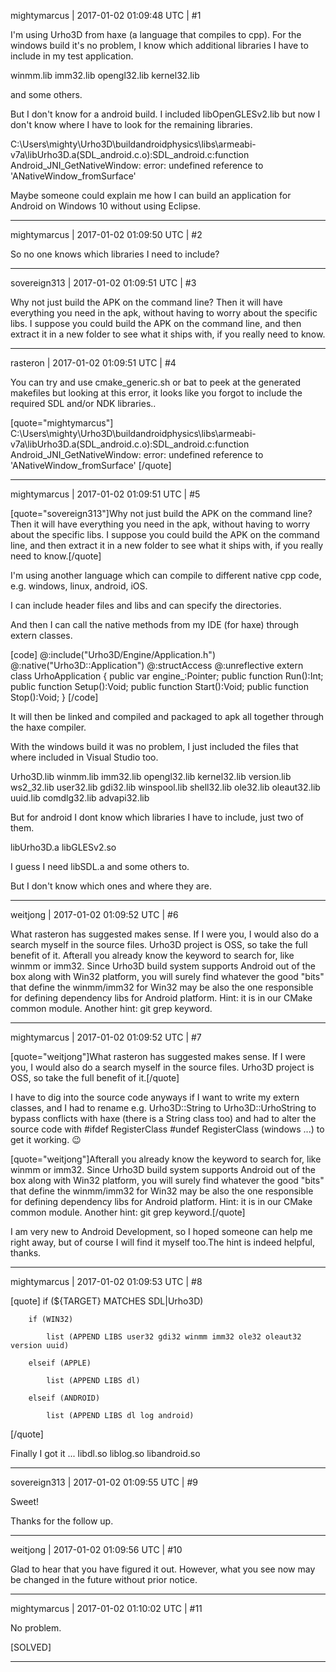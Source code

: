 mightymarcus | 2017-01-02 01:09:48 UTC | #1

I'm using Urho3D from haxe (a language that compiles to cpp). For the windows build it's no problem, I know which additional libraries I have to include in my test application.

winmm.lib
imm32.lib
opengl32.lib
kernel32.lib

and some others.

But I don't know for a android build. I included libOpenGLESv2.lib but now I don't know where I have to look for the remaining libraries.

C:\Users\mighty\Urho3D\buildandroidphysics\libs\armeabi-v7a\libUrho3D.a(SDL_android.c.o):SDL_android.c:function Android_JNI_GetNativeWindow: error: undefined reference to 'ANativeWindow_fromSurface'

Maybe someone could explain me how I can build an application for Android on Windows 10 without using Eclipse.

-------------------------

mightymarcus | 2017-01-02 01:09:50 UTC | #2

So no one knows which libraries I need to include?

-------------------------

sovereign313 | 2017-01-02 01:09:51 UTC | #3

Why not just build the APK on the command line?  Then it will have everything you need in the apk, without having to worry about the specific libs.
I suppose you could build the APK on the command line, and then extract it in a new folder to see what it ships with, if you really need to know.

-------------------------

rasteron | 2017-01-02 01:09:51 UTC | #4

You can try and use cmake_generic.sh or bat to peek at the generated makefiles but looking at this error, it looks like you forgot to include the required SDL and/or NDK libraries..

[quote="mightymarcus"]
C:\Users\mighty\Urho3D\buildandroidphysics\libs\armeabi-v7a\libUrho3D.a(SDL_android.c.o):SDL_android.c:function Android_JNI_GetNativeWindow: error: undefined reference to 'ANativeWindow_fromSurface'
[/quote]

-------------------------

mightymarcus | 2017-01-02 01:09:51 UTC | #5

[quote="sovereign313"]Why not just build the APK on the command line?  Then it will have everything you need in the apk, without having to worry about the specific libs.
I suppose you could build the APK on the command line, and then extract it in a new folder to see what it ships with, if you really need to know.[/quote]


I'm using another language which can compile to different native cpp code, e.g. windows, linux, android, iOS.

I can include header files and libs and can specify the directories.

And then I can call the native methods from my IDE (for haxe) through extern classes.

[code]
@:include("Urho3D/Engine/Application.h")
@:native("Urho3D::Application")
@:structAccess
@:unreflective
extern class UrhoApplication
{
	public var engine_:Pointer<Engine>;
	public function Run():Int;
	public function Setup():Void;
	public function Start():Void;
	public function Stop():Void;
}
[/code]

It will then be linked and compiled and packaged to apk all together through the haxe compiler.

With the windows build it was no problem, I just included the files that where included in Visual Studio too.

Urho3D.lib
winmm.lib
imm32.lib
opengl32.lib
kernel32.lib
version.lib
ws2_32.lib
user32.lib
gdi32.lib
winspool.lib
shell32.lib
ole32.lib
oleaut32.lib
uuid.lib
comdlg32.lib
advapi32.lib

But for android I dont know which libraries I have to include, just two of them.

libUrho3D.a
libGLESv2.so

I guess I need libSDL.a and some others to.

But I don't know which ones and where they are.

-------------------------

weitjong | 2017-01-02 01:09:52 UTC | #6

What rasteron has suggested makes sense. If I were you, I would also do a search myself in the source files. Urho3D project is OSS, so take the full benefit of it. Afterall you already know the keyword to search for, like winmm or imm32. Since Urho3D build system supports Android out of the box along with Win32 platform, you will surely find whatever the good "bits" that define the winmm/imm32 for Win32 may be also the one responsible for defining dependency libs for Android platform. Hint: it is in our CMake common module. Another hint: git grep keyword.

-------------------------

mightymarcus | 2017-01-02 01:09:52 UTC | #7

[quote="weitjong"]What rasteron has suggested makes sense. If I were you, I would also do a search myself in the source files. Urho3D project is OSS, so take the full benefit of it.[/quote]

I have to dig into the source code anyways if I want to write my extern classes, and I had to rename e.g. Urho3D::String to Urho3D::UrhoString to bypass conflicts with haxe (there is a String class too) and had to alter the source code with #ifdef RegisterClass #undef RegisterClass (windows ...) to get it working. :wink:

[quote="weitjong"]Afterall you already know the keyword to search for, like winmm or imm32. Since Urho3D build system supports Android out of the box along with Win32 platform, you will surely find whatever the good "bits" that define the winmm/imm32 for Win32 may be also the one responsible for defining dependency libs for Android platform. Hint: it is in our CMake common module. Another hint: git grep keyword.[/quote]

I am very new to Android Development, so I hoped someone can help me right away, but of course I will find it myself too.The hint is indeed helpful, thanks.

-------------------------

mightymarcus | 2017-01-02 01:09:53 UTC | #8

[quote]    if (${TARGET} MATCHES SDL|Urho3D)

        if (WIN32)

            list (APPEND LIBS user32 gdi32 winmm imm32 ole32 oleaut32 version uuid)

        elseif (APPLE)

            list (APPEND LIBS dl)

        elseif (ANDROID)

            list (APPEND LIBS dl log android)
[/quote]

Finally I got it ... libdl.so liblog.so libandroid.so

-------------------------

sovereign313 | 2017-01-02 01:09:55 UTC | #9

Sweet!

Thanks for the follow up.

-------------------------

weitjong | 2017-01-02 01:09:56 UTC | #10

Glad to hear that you have figured it out. However, what you see now may be changed in the future without prior notice.

-------------------------

mightymarcus | 2017-01-02 01:10:02 UTC | #11

No problem.

[SOLVED]

-------------------------

